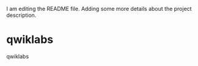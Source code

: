 
I am editing the README file. Adding some more details about the project description.

# qwiklabs
qwiklabs
